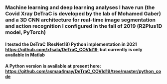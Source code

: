 ### Machine learning and deep learning analyses I have run (the Covid Xray DeTraC is developed by the lab of Mohamed Gaber) and a 3D CNN architecture for real-time image segmentation and action recognition I configured in the fall of 2019 (R2Plus1D model, PyTorch)
#### I tested the DeTraC (ResNet18) Python implementation in 2021 https://github.com/xfsala/DeTraC_COVId19, but currently is only available in Matlab 
#### A Python version is available at present here: https://github.com/asmaa4may/DeTraC_COVId19/tree/master/python_code
